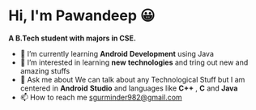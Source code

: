 # Hi, I'm Pawandeep 😀

**A B.Tech student with majors in CSE.**

- 🌱 I’m currently learning **Android** **Development** using Java
- 👀 I’m interested in learning **new** **technologies** and tring out new and amazing stuffs
- 💬 Ask me about We can talk about any Technological Stuff but I am centered in **Android** **Studio** and languages like **C++** , **C** and **Java** 
- 📫 How to reach me sgurminder982@gmail.com

<!---
PawandeepKaur2405/PawandeepKaur2405 is a ✨ special ✨ repository because its `README.md` (this file) appears on your GitHub profile.
You can click the Preview link to take a look at your changes.
--->
